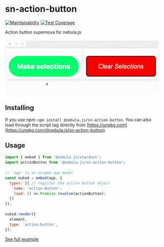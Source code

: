 # sn-action-button

[![Maintainability](https://api.codeclimate.com/v1/badges/df18f3e17820bd27f1ba/maintainability)](https://codeclimate.com/github/qlik-oss/sn-action-button/maintainability)
[![Test Coverage](https://api.codeclimate.com/v1/badges/df18f3e17820bd27f1ba/test_coverage)](https://codeclimate.com/github/qlik-oss/sn-action-button/test_coverage)

Action button supernova for nebula.js

![Action button preview](./assets/preview.gif)

## Installing

If you use npm: `npm install @nebula.js/sn-action-button`. You can also load through the script tag directly from [https://unpkg.com](https://unpkg.com/@nebula.js/sn-action-button).

## Usage

```js
import { embed } from '@nebula.js/stardust';
import actionButton from '@nebula.js/sn-action-button';

// 'app' is an enigma app model
const nuked = embed(app, {
  types: [{ // register the action button object
    name: 'action-button',
    load: () => Promise.resolve(actionButton);
  }]
});

nuked.render({
  element,
  type: 'action-button',
});
```

[See full example](./example)
